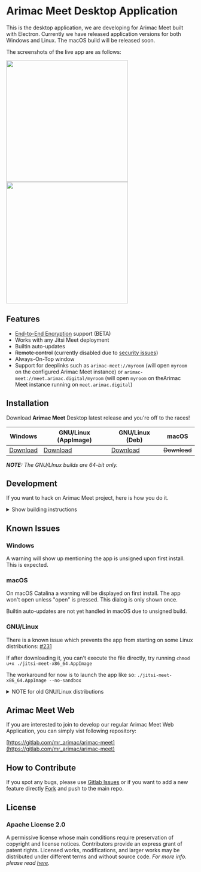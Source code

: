 # Arimac Meet Desktop Application

This is the desktop application, we are developing for Arimac Meet built with Electron.  Currently we have released application versions for both Windows and Linux. The macOS build will be released soon.

The screenshots of the live app are as follows:

<img src="https://gitlab.com/mr_arimac/arimac-meet-desktop-app/-/raw/main/resources/screenshots/1.jpeg" height="325"> <img src="https://gitlab.com/mr_arimac/arimac-meet-desktop-app/-/raw/main/resources/screenshots/3.jpeg" height="325"> 

  
## Features

- [End-to-End Encryption](https://jitsi.org/blog/e2ee/) support (BETA)
- Works with any Jitsi Meet deployment
- Builtin auto-updates
- ~~Remote control~~ (currently disabled due to [security issues](https://github.com/jitsi/security-advisories/blob/master/advisories/JSA-2020-0001.md))
- Always-On-Top window
- Support for deeplinks such as `arimac-meet://myroom` (will open `myroom` on the configured Arimac Meet instance) or `arimac-meet://meet.arimac.digital/myroom` (will open `myroom` on theArimac Meet instance running on `meet.arimac.digital`)

## Installation

Download **Arimac Meet** Desktop latest release and you're off to the races!

| Windows | GNU/Linux (AppImage) | GNU/Linux (Deb) | macOS |
| -- | -- | -- | -- |
| [Download](https://arimaccommon.blob.core.windows.net/arimac-meet/arimac_meet_setup.exe) | [Download](https://arimaccommon.blob.core.windows.net/arimac-meet/arimac_meet_package-x86_64.AppImage) | [Download](https://arimaccommon.blob.core.windows.net/arimac-meet/arimac_meet_package-amd64.deb) | ~~Download~~ | 

***NOTE:** The GNU/LInux builds are 64-bit only.*

## Development

If you want to hack on Arimac Meet project, here is how you do it.

<details><summary>Show building instructions</summary>

#### Installing dependencies

Install Node.js 12 first (or if you use [nvm](https://github.com/nvm-sh/nvm), switch to Node.js 12 by running `nvm use`).

<details><summary>Extra dependencies for Windows</summary>

```bash
npm install --global --production windows-build-tools
npm config set msvs_version 2017
```
</details>

<details><summary>Extra dependencies for GNU/Linux</summary>

X11, PNG and zlib development packages are necessary. On Debian-like systems then can be installed as follows:

```bash
sudo apt install libx11-dev zlib1g-dev libpng-dev libxtst-dev
```
</details>

Install all required packages:

```bash
npm install
```

#### Starting in development mode

```bash
npm start
```

The debugger tools are available when running in dev mode and can be activated with keyboard shortcuts as defined here https://github.com/sindresorhus/electron-debug#features.

It can also be displayed automatically from the `SHOW_DEV_TOOLS` environment variable such as:

```bash
SHOW_DEV_TOOLS=true npm start
```
or from the application `--show-dev-tools` command line flag.

#### Building the production distribution

```bash
npm run dist
```

</details>

## Known Issues

### Windows
A warning will show up mentioning the app is unsigned upon first install. This is expected.

### macOS
On macOS Catalina a warning will be displayed on first install. The app won't open unless "open" is pressed. This dialog is only shown once.

Builtin auto-updates are not yet handled in macOS due to unsigned build.

### GNU/Linux
There is a known issue which prevents the app from starting on some Linux distributions: [#231](https://github.com/jitsi/jitsi-meet-electron/issues/231)

If after downloading it, you can't execute the file directly, try running `chmod u+x ./jitsi-meet-x86_64.AppImage`

The workaround for now is to launch the app like so: `./jitsi-meet-x86_64.AppImage --no-sandbox`

<details><summary>NOTE for old GNU/Linux distributions</summary>

You might get the following error:

```
FATAL:nss_util.cc(632)] NSS_VersionCheck("3.26") failed. NSS >= 3.26 is required.
Please upgrade to the latest NSS, and if you still get this error, contact your
distribution maintainer.
```

If you do, please install NSS (example for Debian / Ubuntu):

```bash
sudo apt-get install libnss3
```

</details>

## Arimac Meet Web

If you are interested to join to develop our regular Arimac Meet Web Application, you can simply vist following repository:

[https://gitlab.com/mr_arimac/arimac-meet](https://gitlab.com/mr_arimac/arimac-meet)

## How to Contribute

If you spot any bugs, please use  [Gitlab Issues](https://gitlab.com/mr_arimac/arimac-meet-desktop-app/-/issues)  or if you want to add a new feature directly   [Fork](https://gitlab.com/mr_arimac/arimac-meet-desktop-app/-/forks/new) and push to the main repo.

## License

### Apache License 2.0

A permissive license whose main conditions require preservation of copyright and license notices. Contributors provide an express grant of patent rights. Licensed works, modifications, and larger works may be distributed under different terms and without source code.
*For more info. please read [here](https://www.apache.org/licenses/LICENSE-2.0).*
